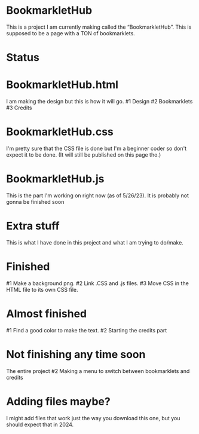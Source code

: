# BookmarkletHub
This is a project I am currently making called the “BookmarkletHub”. This is supposed to be a page with a TON of bookmarklets.
# Status
# BookmarkletHub.html
I am making the design but this is how it will go.
#1 Design
#2 Bookmarklets
#3 Credits
# BookmarkletHub.css
I'm pretty sure that the CSS file is done but I'm a beginner coder so don't expect it to be done. (It will still be published on this page tho.)
# BookmarkletHub.js
This is the part I'm working on right now (as of 5/26/23). It is probably not gonna be finished soon
# Extra stuff
This is what I have done in this project and what I am trying to do/make.
# Finished
#1 Make a background png.
#2 Link .CSS and .js files.
#3 Move CSS in the HTML file to its own CSS file.
# Almost finished
#1 Find a good color to make the text.
#2 Starting the credits part
# Not finishing any time soon
The entire project
#2 Making a menu to switch between bookmarklets and credits
# Adding files maybe?
I might add files that work just the way you download this one, but you should expect that in 2024.